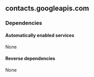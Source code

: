 ## contacts.googleapis.com

### Dependencies

#### Automatically enabled services

None

#### Reverse dependencies

None
